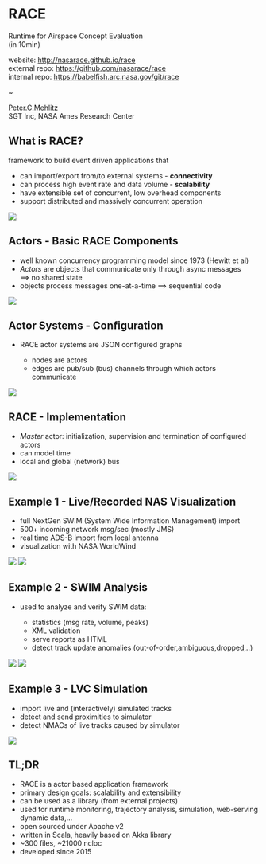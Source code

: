 # RACE
Runtime for Airspace Concept Evaluation<br/> 
(in 10min)<br/>

website: <http://nasarace.github.io/race><br/>
external repo: <https://github.com/nasarace/race><br/>
internal repo: <https://babelfish.arc.nasa.gov/git/race>

~

<a href="https://ti.arc.nasa.gov/profile/pcmehlitz/" rel="author">Peter.C.Mehlitz</a><br/>
SGT Inc, NASA Ames Research Center


## What is RACE?
framework to build event driven applications that

* can import/export from/to external systems - **connectivity**
* can process high event rate and data volume - **scalability**
* have extensible set of concurrent, low overhead components
* support distributed and massively concurrent operation

<img src="../images/lvc-sim.svg" class="center scale40">


## Actors - Basic RACE Components
* well known concurrency programming model since 1973 (Hewitt et al)
* _Actors_ are objects that communicate only through async messages  
⟹ no shared state
* objects process messages one-at-a-time ⟹ sequential code

<img src="../images/actor.svg" class="center scale50">


## Actor Systems - Configuration
* RACE actor systems are JSON configured graphs

    + nodes are actors
    + edges are pub/sub (bus) channels through which actors communicate

<img src="../images/race-dataflow.svg" class="center scale40">


## RACE - Implementation
* _Master_ actor: initialization, supervision and termination of configured actors
* can model time
* local and global (network) bus

<img src="../images/race-overview-2.svg" class="center scale60">


## Example 1 - Live/Recorded NAS Visualization
* full NextGen SWIM (System Wide Information Management) import
* 500+ incoming  network msg/sec (mostly JMS)
* real time ADS-B import from local antenna
* visualization with NASA WorldWind

<img src="../images/swim-sbs-all-ww.svg" class="left scale50">
<img src="../images/race-viewer.svg" class="right scale45">
 

## Example 2 - SWIM Analysis
* used to analyze and verify SWIM data:

    + statistics (msg rate, volume, peaks)
    + XML validation
    + serve reports as HTML
    + detect track update anomalies (out-of-order,ambiguous,dropped,..)

<img src="../images/ts-anomaly-content.svg" class="left scale40">
<img src="../images/ts-anomaly-temp.svg" class="right scale40">

## Example 3 - LVC Simulation
* import live and (interactively) simulated tracks
* detect and send proximities to simulator
* detect NMACs of live tracks caused by simulator

<img src="../images/lvc-example.svg" class="center scale60">


## TL;DR
* RACE is a actor based application framework
* primary design goals: scalability and extensibility
* can be used as a library (from external projects)
* used for runtime monitoring, trajectory analysis, simulation, web-serving dynamic data,...
* open sourced under Apache v2
* written in Scala, heavily based on Akka library
* ~300 files, ~21000 ncloc
* developed since 2015

